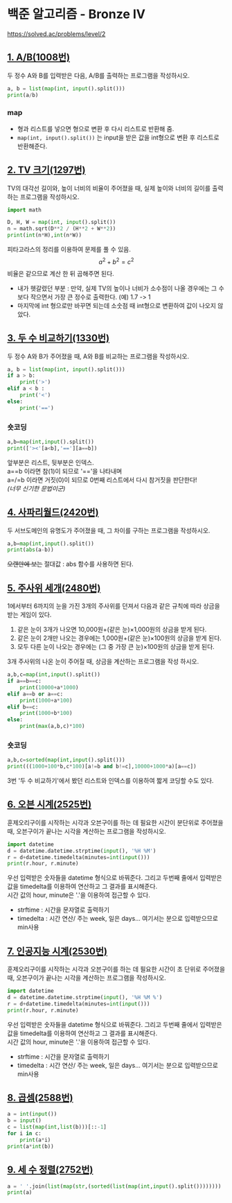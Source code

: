 # 백준 알고리즘 - Bronze IV
https://solved.ac/problems/level/2


## [1. A/B(1008번)](https://www.acmicpc.net/problem/1008)
두 정수 A와 B를 입력받은 다음, A/B를 출력하는 프로그램을 작성하시오.
```python
a, b = list(map(int, input().split()))
print(a/b)
```
### map
- 형과 리스트를 넣으면 형으로 변환 후 다시 리스트로 반환해 줌.
- ```map(int, input().split())``` 는 input을 받은 값을 int형으로 변환 후 리스트로 반환해준다.


## [2. TV 크기(1297번)](https://www.acmicpc.net/problem/1297)
TV의 대각선 길이와, 높이 너비의 비율이 주어졌을 때, 실제 높이와 너비의 길이를 출력하는 프로그램을 작성하시오.
```python
import math

D, H, W = map(int, input().split())
n = math.sqrt(D**2 / (H**2 + W**2))
print(int(n*H),int(n*W))
```
피타고라스의 정리를 이용하여 문제를 풀 수 있음.
$$a^{2}+b^{2}=c^{2}$$
비율은 같으므로 계산 한 뒤 곱해주면 된다.  
- 내가 헷갈렸던 부분 : 만약, 실제 TV의 높이나 너비가 소수점이 나올 경우에는 그 수보다 작으면서 가장 큰 정수로 출력한다. (예) 1.7 -> 1  
- 마지막에 int 형으로만 바꾸면 되는데 소숫점 때 int형으로 변환하여 값이 나오지 않았다.


## [3. 두 수 비교하기(1330번)](https://www.acmicpc.net/problem/1330)
두 정수 A와 B가 주어졌을 때, A와 B를 비교하는 프로그램을 작성하시오.
```python
a, b = list(map(int, input().split()))
if a > b:
    print('>')
elif a < b :
    print('<')
else:
    print('==')
```
### 숏코딩

```python
a,b=map(int,input().split())
print(['><'[a<b],'=='][a==b])
```
앞부분은 리스트, 뒷부분은 인덱스.  
a==b 이라면 참(1)이 되므로 '=='을 나타내며  
a=/=b 이라면 거짓(0)이 되므로 0번째 리스트에서 다시 참거짓을 판단한다!  
_(너무 신기한 문법이군)_


## [4. 사파리월드(2420번)](https://www.acmicpc.net/problem/2420)
두 서브도메인의 유명도가 주어졌을 때, 그 차이를 구하는 프로그램을 작성하시오.
```python
a,b=map(int,input().split())
print(abs(a-b))
```
~~오랜만에 보는~~ 절대값 : abs 함수를 사용하면 된다.


## [5. 주사위 세개(2480번)](https://www.acmicpc.net/problem/2480)
1에서부터 6까지의 눈을 가진 3개의 주사위를 던져서 다음과 같은 규칙에 따라 상금을 받는 게임이 있다. 

1. 같은 눈이 3개가 나오면 10,000원+(같은 눈)×1,000원의 상금을 받게 된다. 
2. 같은 눈이 2개만 나오는 경우에는 1,000원+(같은 눈)×100원의 상금을 받게 된다. 
3. 모두 다른 눈이 나오는 경우에는 (그 중 가장 큰 눈)×100원의 상금을 받게 된다.

3개 주사위의 나온 눈이 주어질 때, 상금을 계산하는 프로그램을 작성 하시오.
```python
a,b,c=map(int,input().split())
if a==b==c:
    print(10000+a*1000)
elif a==b or a==c:
    print(1000+a*100)
elif b==c:
    print(1000+b*100)
else:
    print(max(a,b,c)*100)
```
### 숏코딩
```python
a,b,c=sorted(map(int,input().split()))
print(((1000+100*b,c*100)[a!=b and b!=c],10000+1000*a)[a==c])
```
3번 '두 수 비교하기'에서 봤던 리스트와 인덱스를 이용하여 짧게 코딩할 수도 있다.


## [6. 오븐 시계(2525번)](https://www.acmicpc.net/problem/2525)
훈제오리구이를 시작하는 시각과 오븐구이를 하는 데 필요한 시간이 분단위로 주어졌을 때, 오븐구이가 끝나는 시각을 계산하는 프로그램을 작성하시오.

```python
import datetime
d = datetime.datetime.strptime(input(), '%H %M')
r = d+datetime.timedelta(minutes=int(input()))
print(r.hour, r.minute)
```
우선 입력받은 숫자들을 datetime 형식으로 바꿔준다. 그리고 두번째 줄에서 입력받은 값을 timedelta를 이용하여 연산하고 그 결과를 표시해준다.  
시간 값의 hour, minute은 '.'을 이용하여 접근할 수 있다.
- strftime : 시간을 문자열로 출력하기
- timedelta : 시간 연산/ 주는 week, 일은 days... 여기서는 분으로 입력받으므로 min사용


## [7. 인공지능 시계(2530번)](https://www.acmicpc.net/problem/2530)
훈제오리구이를 시작하는 시각과 오븐구이를 하는 데 필요한 시간이 초 단위로 주어졌을 때, 오븐구이가 끝나는 시각을 계산하는 프로그램을 작성하시오.

```python
import datetime
d = datetime.datetime.strptime(input(), '%H %M %')
r = d+datetime.timedelta(minutes=int(input()))
print(r.hour, r.minute)
```
우선 입력받은 숫자들을 datetime 형식으로 바꿔준다. 그리고 두번째 줄에서 입력받은 값을 timedelta를 이용하여 연산하고 그 결과를 표시해준다.  
시간 값의 hour, minute은 '.'을 이용하여 접근할 수 있다.
- strftime : 시간을 문자열로 출력하기
- timedelta : 시간 연산/ 주는 week, 일은 days... 여기서는 분으로 입력받으므로 min사용


## [8. 곱셈(2588번)](https://www.acmicpc.net/problem/2588)
```python
a = int(input())
b = input()
c = list(map(int,list(b)))[::-1]
for i in c:
    print(a*i)
print(a*int(b))
```


## [9. 세 수 정렬(2752번)](https://www.acmicpc.net/problem/2752)
```python
a = ' '.join(list(map(str,(sorted(list(map(int,input().split())))))))
print(a)
```